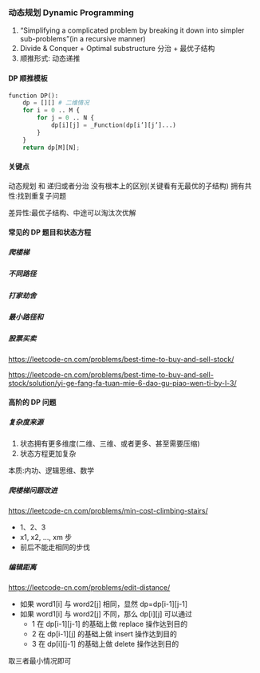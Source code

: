 ### 动态规划 Dynamic Programming

1. “Simplifying a complicated problem by breaking it down into simpler sub-problems”(in a recursive manner)
2. Divide & Conquer + Optimal substructure 分治 + 最优子结构
3. 顺推形式: 动态递推

#### DP 顺推模板

```python
function DP():
    dp = [][] # 二维情况
    for i = 0 .. M {
        for j = 0 .. N {
            dp[i][j] = _Function(dp[i’][j’]...)
        }
    }
    return dp[M][N];
```

#### 关键点

动态规划 和 递归或者分治 没有根本上的区别(关键看有无最优的子结构)
拥有共性:找到重复子问题

差异性:最优子结构、中途可以淘汰次优解

#### 常见的 DP 题目和状态方程

##### 爬楼梯

##### 不同路径

##### 打家劫舍

##### 最小路径和

##### 股票买卖

https://leetcode-cn.com/problems/best-time-to-buy-and-sell-stock/

https://leetcode-cn.com/problems/best-time-to-buy-and-sell-stock/solution/yi-ge-fang-fa-tuan-mie-6-dao-gu-piao-wen-ti-by-l-3/

#### 高阶的 DP 问题

##### 复杂度来源

1. 状态拥有更多维度(二维、三维、或者更多、甚至需要压缩)
2. 状态方程更加复杂

本质:内功、逻辑思维、数学

##### 爬楼梯问题改进

https://leetcode-cn.com/problems/min-cost-climbing-stairs/

- 1、2、3
- x1, x2, …, xm 步
- 前后不能走相同的步伐

##### 编辑距离

https://leetcode-cn.com/problems/edit-distance/

- 如果 word1[i] 与 word2[j] 相同，显然 dp=dp[i-1][j-1]
- 如果 word1[i] 与 word2[j] 不同，那么 dp[i][j] 可以通过
  - 1 在 dp[i-1][j-1] 的基础上做 replace 操作达到目的
  - 2 在 dp[i-1][j] 的基础上做 insert 操作达到目的
  - 3 在 dp[i][j-1] 的基础上做 delete 操作达到目的

取三者最小情况即可